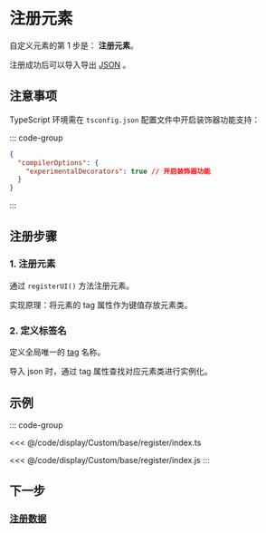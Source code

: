 # 注册元素

自定义元素的第 1 步是： **注册元素**。

注册成功后可以导入导出 [JSON](/reference/property/json.md) 。

## 注意事项

TypeScript 环境需在 `tsconfig.json` 配置文件中开启装饰器功能支持：

::: code-group

```json [tsconfig.json]
{
  "compilerOptions": {
    "experimentalDecorators": true // 开启装饰器功能
  }
}
```

:::

## 注册步骤

### 1. 注册元素

通过 `registerUI()` 方法注册元素。

实现原理：将元素的 tag 属性作为键值存放元素类。

### 2. 定义标签名

定义全局唯一的 [tag](/reference/property/tag.md) 名称。

导入 json 时，通过 tag 属性查找对应元素类进行实例化。

## 示例

::: code-group

<<< @/code/display/Custom/base/register/index.ts

<<< @/code/display/Custom/base/register/index.js
:::

## 下一步

### [注册数据](/reference/display/custom/base/data.md)
